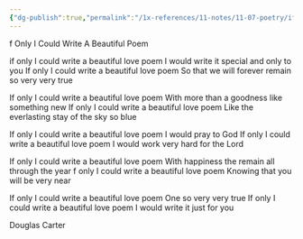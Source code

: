```yaml
---
{"dg-publish":true,"permalink":"/1x-references/11-notes/11-07-poetry/if-only-i-could-write-a-beautiful-poem-douglas-carter/","title":"If Only I Could Write A Beautiful Poem - Douglas Carter","dgShowBacklinks":false}
---
```



f Only I Could Write A Beautiful Poem
  	
if only I could write a beautiful love poem
I would write it special and only to you
If only I could write a beautiful love poem
So that we will forever remain so very very true

If only I could write a beautiful love poem
With more than a goodness like something new
If only I could write a beautiful love poem
Like the everlasting stay of the sky so blue

If only I could write a beautiful love poem
I would pray to God
If only I could write a beautiful love poem
I would work very hard for the Lord

If only I could write a beautiful love poem
With happiness the remain all through the year
f only I could write a beautiful love poem
Knowing that you will be very near

If only I could write a beautiful love poem
One so very very true
If only I could write a beautiful love poem
I would write it just for you

Douglas Carter 
